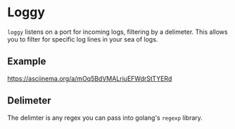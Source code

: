 # Loggy

`loggy` listens on a port for incoming logs, filtering by a delimeter. This allows you to filter for specific log lines in your sea of logs.

## Example

https://asciinema.org/a/mOq5BdVMALriuEFWdrStTYERd


## Delimeter
The delimter is any regex you can pass into golang's `regexp` library.